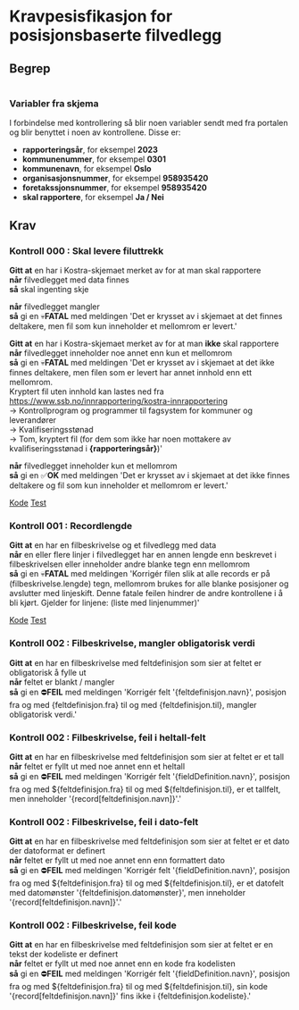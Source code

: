 # Kravpesisfikasjon for posisjonsbaserte filvedlegg

## Begrep
```markdown:alvorlighetsgrader.md
```

### Variabler fra skjema
I forbindelse med kontrollering så blir noen variabler sendt med fra portalen og blir benyttet i noen av kontrollene. Disse er:
* <a name="rapporteringsar">**rapporteringsår**</a>, for eksempel **2023**
* <a name="kommunenummer">**kommunenummer**</a>, for eksempel **0301**
* <a name="kommunenavn">**kommunenavn**</a>, for eksempel **Oslo**
* <a name="organisasjonsnummer">**organisasjonsnummer**</a>, for eksempel **958935420**
* <a name="foretaksnummer">**foretakssjonsnummer**</a>, for eksempel **958935420**
* <a name="skal_rapportere">**skal rapportere**</a>, for eksempel **Ja / Nei**

## Krav

### Kontroll 000 : Skal levere filuttrekk

**Gitt at** en har i Kostra-skjemaet merket av for at man skal rapportere<br/>
**når** filvedlegget med data finnes<br/>
**så** skal ingenting skje

**når** filvedlegget mangler<br/>
**så** gi en :skull:**FATAL** med meldingen 'Det er krysset av i skjemaet at det finnes deltakere, men fil som kun inneholder et mellomrom er levert.'

**Gitt at** en har i Kostra-skjemaet merket av for at man **ikke** skal rapportere<br/>
**når** filvedlegget inneholder noe annet enn kun et mellomrom<br/>
**så** gi en :skull:**FATAL** med meldingen 'Det er krysset av i skjemaet at det ikke finnes deltakere, men filen som er levert har annet innhold enn ett mellomrom.<br/>
Kryptert fil uten innhold kan lastes ned fra https://www.ssb.no/innrapportering/kostra-innrapportering<br/>
-> Kontrollprogram og programmer til fagsystem for kommuner og leverandører<br/>
-> Kvalifiseringsstønad<br/>
-> Tom, kryptert fil (for dem som ikke har noen mottakere av kvalifiseringsstønad i **{rapporteringsår}**)'

**når** filvedlegget inneholder kun et mellomrom<br/>
**så** gi en :white_check_mark:**OK** med meldingen 'Det er krysset av i skjemaet at det ikke finnes deltakere og fil som kun inneholder et mellomrom er levert.'

[Kode](/kontroller/src/main/kotlin/no/ssb/kostra/validation/rule/Rule000HasAttachment.kt)
[Test](/kontroller/src/test/kotlin/no/ssb/kostra/validation/rule/Rule000HasAttachmentTest.kt)

### Kontroll 001 : Recordlengde

**Gitt at** en har en filbeskrivelse og et filvedlegg med data<br/>
**når** en eller flere linjer i filvedlegget har en annen lengde enn beskrevet i filbeskrivelsen eller inneholder andre blanke tegn enn mellomrom<br/>
**så** gi en :skull:**FATAL** med meldingen 'Korrigér filen slik at alle records er på (filbeskrivelse.lengde) tegn, mellomrom brukes for alle blanke posisjoner og avslutter med linjeskift. Denne fatale feilen hindrer de andre kontrollene i å bli kjørt. Gjelder for linjene: (liste med linjenummer)'

[Kode](/kontroller/src/main/kotlin/no/ssb/kostra/validation/rule/Rule001RecordLength.kt)
[Test](/kontroller/src/test/kotlin/no/ssb/kostra/validation/rule/Rule001RecordLengthTest.kt)


### Kontroll 002 : Filbeskrivelse, mangler obligatorisk verdi

**Gitt at** en har en filbeskrivelse med feltdefinisjon som sier at feltet er obligatorisk å fylle ut<br/>
**når** feltet er blankt / mangler<br/>
**så** gi en :no_entry:**FEIL** med meldingen 'Korrigér felt '{feltdefinisjon.navn}', posisjon fra og med {feltdefinisjon.fra} til og med {feltdefinisjon.til}, mangler obligatorisk verdi.'

### Kontroll 002 : Filbeskrivelse, feil i heltall-felt

**Gitt at** en har en filbeskrivelse med feltdefinisjon som sier at feltet er et tall<br/>
**når** feltet er fyllt ut med noe annet enn et heltall<br/>
**så** gi en :no_entry:**FEIL** med meldingen 'Korrigér felt '{fieldDefinition.navn}', posisjon fra og med ${feltdefinisjon.fra} til og med ${feltdefinisjon.til}, er et tallfelt, men inneholder '{record[feltdefinisjon.navn]}'.'

### Kontroll 002 : Filbeskrivelse, feil i dato-felt

**Gitt at** en har en filbeskrivelse med feltdefinisjon som sier at feltet er et dato der datoformat er definert<br/>
**når** feltet er fyllt ut med noe annet enn enn formattert dato<br/>
**så** gi en :no_entry:**FEIL** med meldingen 'Korrigér felt '{fieldDefinition.navn}', posisjon fra og med ${feltdefinisjon.fra} til og med ${feltdefinisjon.til}, er et datofelt med datomønster '{feltdefinisjon.datomønster}', men inneholder '{record[feltdefinisjon.navn]}'.'


### Kontroll 002 : Filbeskrivelse, feil kode

**Gitt at** en har en filbeskrivelse med feltdefinisjon som sier at feltet er en tekst der kodeliste er definert<br/>
**når** feltet er fyllt ut med noe annet enn en kode fra kodelisten<br/>
**så** gi en :no_entry:**FEIL** med meldingen 'Korrigér felt '{fieldDefinition.navn}', posisjon fra og med ${feltdefinisjon.fra} til og med ${feltdefinisjon.til}, sin kode '{record[feltdefinisjon.navn]}' fins ikke i {feltdefinisjon.kodeliste}.'

